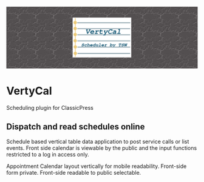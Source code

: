 ![Vertycal banner](images/banner-1544x500.png)

# VertyCal
Scheduling plugin for ClassicPress

## Dispatch and read schedules online
Schedule based vertical table data application to post service calls or list events. Front side calendar is viewable by the public and the input functions restricted to a log in access only. 

Appointment Calendar layout vertically for mobile readability. Front-side form private. Front-side readable to public selectable. 
